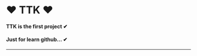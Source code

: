 # ❤ TTK ❤
####  TTK is the first project ✔
####  Just for learn github... ✔
---------------------------------------
